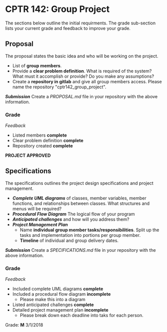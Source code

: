 # CPTR 142: Group Project

The sections below outline the initial requirments.
The grade sub-section lists your current grade and feedback to improve your grade.

## Proposal

The proposal states the basic idea and who will be working on the project.

* List of __group members__.
* Provide a __clear problem definition__.
  What is required of the system?
  What must it accomplish or provide?
  Do you make any assumptions?
* Create a __repository in gitlab__ and give all group members access.
  Please name the repository "cptr142\_group\_project".

___Submission___
Create a _PROPOSAL.md_ file in your repository with the above information.

### Grade 

_Feedback_
* Listed members __complete__
* Clear problem definition __complete__
* Repository created __complete__

__PROJECT APPROVED__

## Specifications

The specifications outlines the project design specifications and project management.

* ___Complete UML diagrams___ of classes, member variables, member functions, and relationships between classes.
  What structures and menus will be required?  
* ___Procedural Flow Diagram___ The logical flow of your program
* ___Anticipated challenges___ and how will you address them?  
* ___Project Management Plan___
  * Name __individual group member tasks/responsibilities__. 
    Split up the tasks and implementation into portions per group member. 
  * __Timeline__ of individual and group delivery dates.


___Submission___
Create a _SPECIFICATIONS.md_ file in your repository with the above information.

### Grade

_Feedback_
* Included complete UML diagrams __complete__
* Included a procedural flow diagram __incomplete__
  * Please make this into a diagram
* Listed anticipated challenges __complete__
* Detailed project management plan __incomplete__
  * Please break down each deadline into taks for each person.

Grade: __M__ 3/1/2018

